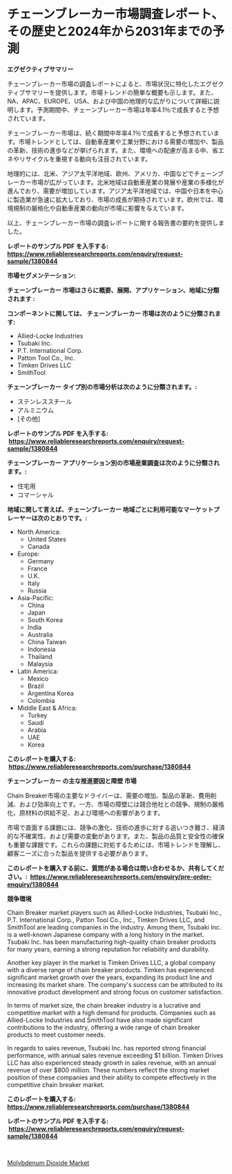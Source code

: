 <p><h1>チェーンブレーカー市場調査レポート、その歴史と2024年から2031年までの予測</h1></p><p><strong>エグゼクティブサマリー</strong></p>
<p><p>チェーンブレーカー市場の調査レポートによると、市場状況に特化したエグゼクティブサマリーを提供します。市場トレンドの簡単な概要も示します。また、NA、APAC、EUROPE、USA、および中国の地理的な広がりについて詳細に説明します。予測期間中、チェーンブレーカー市場は年率4.1％で成長すると予想されています。</p><p>チェーンブレーカー市場は、続く期間中年率4.1％で成長すると予想されています。市場トレンドとしては、自動車産業や工業分野における需要の増加や、製品の革新、技術の進歩などが挙げられます。また、環境への配慮が高まる中、省エネやリサイクルを重視する動向も注目されています。</p><p>地理的には、北米、アジア太平洋地域、欧州、アメリカ、中国などでチェーンブレーカー市場が広がっています。北米地域は自動車産業の発展や産業の多様化が進んでおり、需要が増加しています。アジア太平洋地域では、中国や日本を中心に製造業が急速に拡大しており、市場の成長が期待されています。欧州では、環境規制の厳格化や自動車産業の動向が市場に影響を与えています。</p><p>以上、チェーンブレーカー市場の調査レポートに関する報告書の要約を提供しました。</p></p>
<p><strong>レポートのサンプル PDF を入手する: <a href="https://www.reliableresearchreports.com/enquiry/request-sample/1380844">https://www.reliableresearchreports.com/enquiry/request-sample/1380844</a></strong></p>
<p><strong>市場セグメンテーション:</strong></p>
<p><strong> チェーンブレーカー 市場はさらに概要、展開、アプリケーション、地域に分類されます :</strong></p>
<p><strong>コンポーネントに関しては、 チェーンブレーカー 市場は次のように分類されます: &nbsp;</strong></p>
<p><ul><li>Allied-Locke Industries</li><li>Tsubaki Inc.</li><li>P.T. International Corp.</li><li>Patton Tool Co., Inc.</li><li>Timken Drives LLC</li><li>SmithTool</li></ul></p>
<p><strong> チェーンブレーカー タイプ別の市場分析は次のように分類されます。:</strong></p>
<p><ul><li>ステンレススチール</li><li>アルミニウム</li><li>[その他]</li></ul></p>
<p><strong>レポートのサンプル PDF を入手する: &nbsp;<a href="https://www.reliableresearchreports.com/enquiry/request-sample/1380844">https://www.reliableresearchreports.com/enquiry/request-sample/1380844</a></strong></p>
<p><strong> チェーンブレーカー アプリケーション別の市場産業調査は次のように分類されます。:</strong></p>
<p><ul><li>住宅用</li><li>コマーシャル</li></ul></p>
<p><strong>地域に関して言えば、チェーンブレーカー 地域ごとに利用可能なマーケットプレーヤーは次のとおりです。:</strong></p>
<p><ul>
    <li>
        North America:
        <ul>
            <li>United States</li>
            <li>Canada</li>
        </ul>
    </li>
    <li>
        Europe:
        <ul>
            <li>Germany</li>
            <li>France</li>
            <li>U.K.</li>
            <li>Italy</li>
            <li>Russia</li>
        </ul>
    </li>
    <li>
        Asia-Pacific:
        <ul>
            <li>China</li>
            <li>Japan</li>
            <li>South Korea</li>
            <li>India</li>
            <li>Australia</li>
            <li>China Taiwan</li>
            <li>Indonesia</li>
            <li>Thailand</li>
            <li>Malaysia</li>
        </ul>
    </li>
    <li>
        Latin America:
        <ul>
            <li>Mexico</li>
            <li>Brazil</li>
            <li>Argentina Korea</li>
            <li>Colombia</li>
        </ul>
    </li>
    <li>
        Middle East & Africa:
        <ul>
            <li>Turkey</li>
            <li>Saudi</li>
            <li>Arabia</li>
            <li>UAE</li>
            <li>Korea</li>
        </ul>
    </li>
    </ul></p>
<p><strong>このレポートを購入する: &nbsp;<a href="https://www.reliableresearchreports.com/purchase/1380844">https://www.reliableresearchreports.com/purchase/1380844</a></strong></p>
<p><strong>チェーンブレーカー の主な推進要因と障壁 市場</strong></p>
<p><p>Chain Breaker市場の主要なドライバーは、需要の増加、製品の革新、費用削減、および効率向上です。一方、市場の障壁には競合他社との競争、規制の厳格化、原材料の供給不足、および環境への影響があります。</p><p>市場で直面する課題には、競争の激化、技術の進歩に対する追いつき難さ、経済的な不確実性、および需要の変動があります。また、製品の品質と安全性の確保も重要な課題です。これらの課題に対処するためには、市場トレンドを理解し、顧客ニーズに合った製品を提供する必要があります。</p></p>
<p><strong>このレポートを購入する前に、質問がある場合は問い合わせるか、共有してください。:&nbsp; <a href="https://www.reliableresearchreports.com/enquiry/pre-order-enquiry/1380844">https://www.reliableresearchreports.com/enquiry/pre-order-enquiry/1380844</a></strong></p>
<p><strong>競争環境</strong></p>
<p><p>Chain Breaker market players such as Allied-Locke Industries, Tsubaki Inc., P.T. International Corp., Patton Tool Co., Inc., Timken Drives LLC, and SmithTool are leading companies in the industry. Among them, Tsubaki Inc. is a well-known Japanese company with a long history in the market. Tsubaki Inc. has been manufacturing high-quality chain breaker products for many years, earning a strong reputation for reliability and durability.</p><p>Another key player in the market is Timken Drives LLC, a global company with a diverse range of chain breaker products. Timken has experienced significant market growth over the years, expanding its product line and increasing its market share. The company's success can be attributed to its innovative product development and strong focus on customer satisfaction.</p><p>In terms of market size, the chain breaker industry is a lucrative and competitive market with a high demand for products. Companies such as Allied-Locke Industries and SmithTool have also made significant contributions to the industry, offering a wide range of chain breaker products to meet customer needs.</p><p>In regards to sales revenue, Tsubaki Inc. has reported strong financial performance, with annual sales revenue exceeding $1 billion. Timken Drives LLC has also experienced steady growth in sales revenue, with an annual revenue of over $800 million. These numbers reflect the strong market position of these companies and their ability to compete effectively in the competitive chain breaker market.</p></p>
<p><strong>このレポートを購入する: &nbsp; <a href="https://www.reliableresearchreports.com/purchase/1380844">https://www.reliableresearchreports.com/purchase/1380844</a></strong></p>
<p><strong>レポートのサンプル PDF を入手する: &nbsp;<a href="https://www.reliableresearchreports.com/enquiry/request-sample/1380844">https://www.reliableresearchreports.com/enquiry/request-sample/1380844</a></strong><strong></strong></p>
<p>&nbsp;</p>
<p><p><a href="https://invited-way-688.notion.site/Molybdenum-Dioxide-Market-Provides-Detailed-Segmentation-of-this-Market-based-on-Type-Application--d554f59af2f347bbb429464429a89104">Molybdenum Dioxide Market</a></p></p>